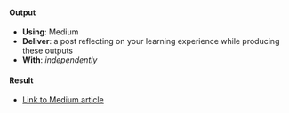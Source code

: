 #### Output
- **Using**: Medium
- **Deliver**: a post reflecting on your learning experience while producing these outputs
- **With**: *independently*

#### Result
- [Link to Medium article](https://medium.com/@kaiser.phemi/healthy-relationships-keys-to-long-term-growth-43d82f416530)

